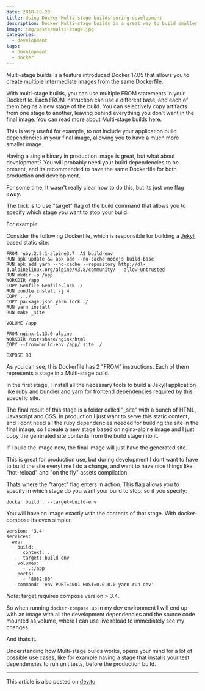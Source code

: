 ```yaml
---
date: 2018-10-20
title: Using Docker Multi-stage builds during development
description: Docker Multi-stage builds is a great way to build smaller Docker images optimized for production use without having things like build tools in the final image. But what about development? You might need these build tools. In this article I will show you how you can have the best of both worlds with the same Dockerfile and Multi-stage builds.
image: img/posts/multi-stage.jpg
categories:
  - development
tags:
  - development
  - docker
---
```


Multi-stage builds is a feature introduced Docker 17.05 that allows you to create multiple intermediate images from the same Dockerfile.

With multi-stage builds, you can use multiple FROM statements in your Dockerfile. Each FROM instruction can use a different base, and each of them begins a new stage of the build. You can selectively copy artifacts from one stage to another, leaving behind everything you don’t want in the final image. You can read more about Multi-stage builds [here](https://docs.docker.com/develop/develop-images/multistage-build/#stop-at-a-specific-build-stage).

This is very useful for example, to not include your application build dependencies in your final image, allowing you to have a much more smaller image.

Having a single binary in production image is great, but what about development? You will probably need your build dependencies to be present, and its recommended to have the same Dockerfile for both production and development.

For some time, It wasn't really clear how to do this, but its just one flag away.

The trick is to use "target" flag of the build command that allows you to specify which stage you want to stop your build.

For example:

Consider the following Dockerfile, which is responsible for building a [Jekyll](https://jekyllrb.com/) based static site.

```
FROM ruby:2.5.1-alpine3.7  AS build-env
RUN apk update && apk add --no-cache nodejs build-base
RUN apk add yarn --no-cache --repository http://dl-3.alpinelinux.org/alpine/v3.8/community/ --allow-untrusted
RUN mkdir -p /app
WORKDIR /app
COPY Gemfile Gemfile.lock ./
RUN bundle install -j 4
COPY . ./
COPY package.json yarn.lock ./
RUN yarn install
RUN make _site

VOLUME /app

FROM nginx:1.13.0-alpine
WORKDIR /usr/share/nginx/html
COPY --from=build-env /app/_site ./

EXPOSE 80
```

As you can see, this Dockerfile has 2 "FROM" instructions. Each of them represents a stage in a Multi-stage build.

In the first stage, I install all the necessary tools to build a Jekyll application like ruby and bundler and yarn for frontend dependencies required by this specefic site.

The final result of this stage is a folder called "\_site" with a bunch of HTML, Javascript and CSS. In production I just want to serve this static content, and I dont need all the ruby dependencies needed for building the site in the final image, so I create a new stage based on nginx-alpine image and I just copy the generated site contents from the build stage into it.

If I build the image now, the final image will just have the generated site.

This is great for production use, but during development I dont want to have to build the site everytime I do a change, and want to have nice things like "hot-reload" and "on the fly" assets compilation.

Thats where the "target" flag enters in action. This flag allows you to specify in which stage do you want your build to stop. so if you specify:

```
docker build . --target=build-env
```

You will have an image exactly with the contents of that stage. With docker-compose its even simpler.

```
version: '3.4'
services:
  web:
    build:
      context: .
      target: build-env
    volumes:
      - .:/app
    ports:
      - '8082:80'
    command: 'env PORT=4001 HOST=0.0.0.0 yarn run dev'
```

_Note_: target requires compose version > 3.4.

So when running `docker-compose up` in my dev environment I will end up with an image with all the development dependencies and the source code mounted as volume, where I can use live reload to immediately see my changes.

And thats it.

Understanding how Multi-stage builds works, opens your mind for a lot of possible use cases, like for example having a stage that installs your test dependencies to run unit tests, before the production build.

---

This article is also posted on [dev.to](https://dev.to/brpaz/using-docker-multi-stage-builds-during-development-35bc)
